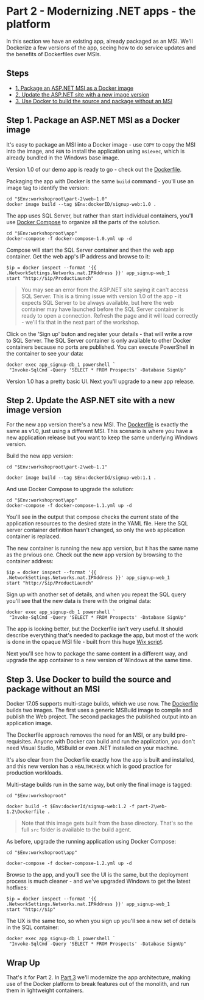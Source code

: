 # Part 2 - Modernizing .NET apps - the platform

In this section we have an existing app, already packaged as an MSI. We'll Dockerize a few versions of the app, seeing how to do service updates and the benefits of Dockerfiles over MSIs.

## Steps

* [1. Package an ASP.NET MSI as a Docker image](#1)
* [2. Update the ASP.NET site with a new image version](#2)
* [3. Use Docker to build the source and package without an MSI](#3)

## <a name="1"></a>Step 1. Package an ASP.NET MSI as a Docker image

It's easy to package an MSI into a Docker image - use `COPY` to copy the MSI into the image, and `RUN` to install the application using `msiexec`, which is already bundled in the Windows base image.

Version 1.0 of our demo app is ready to go - check out the [Dockerfile](part-2/v1.0/Dockerfile). 

Packaging the app with Docker is the same `build` command - you'll use an image tag to identify the version:

```
cd "$Env:workshoproot\part-2\web-1.0"
docker image build --tag $Env:dockerID/signup-web:1.0 .
```

The app uses SQL Server, but rather than start individual containers, you'll use [Docker Compose](https://docs.docker.com/compose/) to organize all the parts of the solution.

```
cd "$Env:workshoproot\app"
docker-compose -f docker-compose-1.0.yml up -d
```

Compose will start the SQL Server container and then the web app container. Get the web app's IP address and browse to it:

```
$ip = docker inspect --format '{{ .NetworkSettings.Networks.nat.IPAddress }}' app_signup-web_1
start "http://$ip/ProductLaunch"
```

> You may see an error from the ASP.NET site saying it can't access SQL Server. This is a timing issue with version 1.0 of the app - it  expects SQL Server to be always available, but here the web container may have launched before the SQL Server container is ready to open a connection. Refresh the page and it will load correctly - we'll fix that in the next part of the workshop.

Click on the 'Sign up' buton and register your details - that will write a row to SQL Server. The SQL Server container is only available to other Docker containers because no ports are published. You can execute PowerShell in the container to see your data:

```
docker exec app_signup-db_1 powershell `
 "Invoke-SqlCmd -Query 'SELECT * FROM Prospects' -Database SignUp"
```

Version 1.0 has a pretty basic UI. Next you'll upgrade to a new app release.

## <a name="2"></a>Step 2. Update the ASP.NET site with a new image version

For the new app version there's a new MSI. The [Dockerfile](part-2/v1.1/Dockerfile) is exactly the same as v1.0, just using a different MSI. This scenario is where you have a new application release but you want to keep the same underlying Windows version.

Build the new app version:

```
cd "$Env:workshoproot\part-2\web-1.1"

docker image build --tag $Env:dockerId/signup-web:1.1 .
```

And use Docker Compose to upgrade the solution:

```
cd "$Env:workshoproot\app"
docker-compose -f docker-compose-1.1.yml up -d
```

You'll see in the output that compose checks the current state of the application resources to the desired state in the YAML file. Here the SQL server container definition hasn't changed, so only the web application container is replaced.

The new container is running the new app version, but it has the same name as the prvious one. Check out the new app version by browsing to the container address:

```
$ip = docker inspect --format '{{ .NetworkSettings.Networks.nat.IPAddress }}' app_signup-web_1
start "http://$ip/ProductLaunch"
```

Sign up with another set of details, and when you repeat the SQL query you'll see that the new data is there with the original data:

```
docker exec app_signup-db_1 powershell `
 "Invoke-SqlCmd -Query 'SELECT * FROM Prospects' -Database SignUp"
```

The app is looking better, but the Dockerfile isn't very useful. It should describe everything that's needed to package the app, but most of the work is done in the opaque MSI file - built from this huge [Wix script](signup/src/SignUp.Web.Setup/Product.wxs).

Next you'll see how to package the same content in a different way, and upgrade the app container to a new version of Windows at the same time.

## <a name="3"></a>Step 3. Use Docker to build the source and package without an MSI

Docker 17.05 supports multi-stage builds, which we use now. The [Dockerfile](part-2/web-1.2/Dockerfile) builds two images. The first uses a generic MSBuild image to compile and publish the Web project. The second packages the published output into an application image.

The Dockerfile approach removes the need for an MSI, or any build pre-requisites. Anyone with Docker can build and run the application, you don't need Visual Studio, MSBuild or even .NET installed on your machine.

It's also clear from the Dockerfile exactly how the app is built and installed, and this new version has a `HEALTHCHECK` which is good practice for production workloads.

Multi-stage builds run in the same way, but only the final image is tagged:

```
cd "$Env:workshoproot"

docker build -t $Env:dockerId/signup-web:1.2 -f part-2\web-1.2\Dockerfile .
```

> Note that this image gets built from the base directory. That's so the full `src` folder is available to the build agent.


As before, upgrade the running application using Docker Compose:

```
cd "$Env:workshoproot\app"

docker-compose -f docker-compose-1.2.yml up -d
```

Browse to the app, and you'll see the UI is the same, but the deployment process is much cleaner - and we've upgraded Windows to get the latest hotfixes:

```
$ip = docker inspect --format '{{ .NetworkSettings.Networks.nat.IPAddress }}' app_signup-web_1
start "http://$ip"
```

The UX is the same too, so when you sign up you'll see a new set of details in the SQL container:

```
docker exec app_signup-db_1 powershell `
 "Invoke-SqlCmd -Query 'SELECT * FROM Prospects' -Database SignUp"
```

## Wrap Up

That's it for Part 2. In [Part 3](part-3.md) we'll modernize the app architecture, making use of the Docker platform to break features out of the monolith, and run them in lightweight containers.
